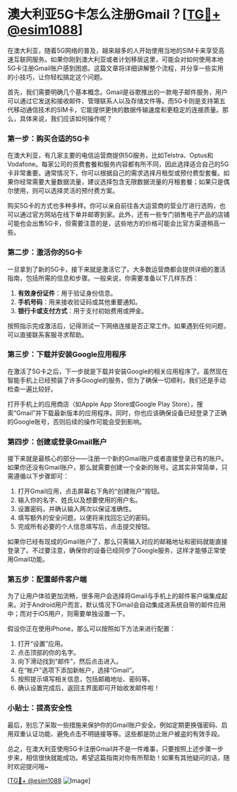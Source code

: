 # 澳大利亚5G卡怎么注册Gmail？[[TG💪+ @esim1088](https://t.me/s/esim1088)]

在澳大利亚，随着5G网络的普及，越来越多的人开始使用当地的SIM卡来享受高速互联网服务。如果你刚到澳大利亚或者计划移居这里，可能会对如何使用本地5G卡注册Gmail账户感到困惑。这篇文章将详细讲解整个流程，并分享一些实用的小技巧，让你轻松搞定这个问题。

首先，我们需要明确几个基本概念。Gmail是谷歌推出的一款电子邮件服务，用户可以通过它发送和接收邮件、管理联系人以及存储文件等。而5G卡则是支持第五代移动通信技术的SIM卡，它能提供更快的数据传输速度和更稳定的连接质量。那么，具体来说，我们应该如何操作呢？

### 第一步：购买合适的5G卡

在澳大利亚，有几家主要的电信运营商提供5G服务，比如Telstra、Optus和Vodafone。每家公司的资费套餐和服务内容都有所不同，因此选择适合自己的5G卡非常重要。通常情况下，你可以根据自己的需求选择月租型或预付费型套餐。如果你经常需要大量数据流量，建议选择包含无限数据流量的月租套餐；如果只是偶尔使用，则可以选择灵活的预付费方案。

购买5G卡的方式也多种多样。你可以亲自前往各大运营商的营业厅进行选购，也可以通过官方网站在线下单并邮寄到家。此外，还有一些专门销售电子产品的店铺可能也会出售5G卡，但需要注意的是，这些地方的价格可能会比官方渠道稍高一些。

### 第二步：激活你的5G卡

一旦拿到了新的5G卡，接下来就是激活它了。大多数运营商都会提供详细的激活指南，包括所需的信息和步骤。一般来说，你需要准备以下几样东西：

1. **有效身份证件**：用于验证身份信息。
2. **手机号码**：用来接收验证码或其他重要通知。
3. **银行卡或支付方式**：用于支付初始费用或押金。

按照指示完成激活后，记得测试一下网络连接是否正常工作。如果遇到任何问题，可以直接联系客服寻求帮助。

### 第三步：下载并安装Google应用程序

在激活了5G卡之后，下一步就是下载并安装Google的相关应用程序了。虽然现在智能手机上已经预装了许多Google的服务，但为了确保一切顺利，我们还是手动检查一遍比较好。

打开手机上的应用商店（如Apple App Store或Google Play Store），搜索“Gmail”并下载最新版本的应用程序。同时，你也应该确保设备已经登录了正确的Google账号，否则后续的操作可能会受到影响。

### 第四步：创建或登录Gmail账户

接下来就是最核心的部分——注册一个新的Gmail账户或者直接登录已有的账户。如果你还没有Gmail账户，那么就需要创建一个全新的账号。这其实非常简单，只需遵循以下步骤即可：

1. 打开Gmail应用，点击屏幕右下角的“创建账户”按钮。
2. 输入你的名字、姓氏以及想要使用的用户名。
3. 设置密码，并确认输入两次以保证准确性。
4. 填写额外的安全问题，以便将来找回忘记的密码。
5. 完成所有必要的个人信息填写后，点击提交按钮。

如果你已经有现成的Gmail账户了，那么只需输入对应的邮箱地址和密码就能直接登录了。不过要注意，确保你的设备已经同步了Google服务，这样才能够正常使用Gmail功能。

### 第五步：配置邮件客户端

为了让用户体验更加流畅，很多用户会选择将Gmail与手机上的邮件客户端集成起来。对于Android用户而言，默认情况下Gmail会自动集成进系统自带的邮件应用中；而对于iOS用户，则需要单独设置一下。

假设你正在使用iPhone，那么可以按照如下方法来进行配置：
1. 打开“设置”应用。
2. 点击顶部的你的名字。
3. 向下滑动找到“邮件”，然后点击进入。
4. 在“帐户”选项下添加新帐户，选择“Gmail”。
5. 按照提示填写相关信息，包括邮箱地址、密码等。
6. 确认设置完成后，返回主界面即可开始收发邮件啦！

### 小贴士：提高安全性

最后，别忘了采取一些措施来保护你的Gmail账户安全。例如定期更换强密码、启用双重认证功能、避免点击不明链接等等。这些都是防止账户被盗的有效手段。

总之，在澳大利亚使用5G卡注册Gmail并不是一件难事，只要按照上述步骤一步步来，相信很快就能成功。希望这篇指南对你有所帮助！如果有其他疑问的话，随时欢迎提问哦~

[[TG💪+ @esim1088](https://t.me/s/esim1088) ![Image](https://i.postimg.cc/4NQfJmqS/Snipaste-2025-05-13-00-14-12.png)]